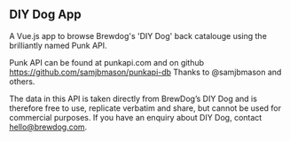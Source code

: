 ## DIY Dog App

A Vue.js app to browse Brewdog's 'DIY Dog' back catalouge using the brilliantly named Punk API. 

Punk API can be found at punkapi.com and on github https://github.com/samjbmason/punkapi-db
Thanks to @samjbmason and others.

The data in this API is taken directly from BrewDog’s DIY Dog and is therefore free to use, replicate verbatim and share, but cannot be used for commercial purposes. If you have an enquiry about DIY Dog, contact hello@brewdog.com.